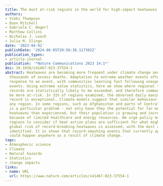 ```yaml
---
title: The most at-risk regions in the world for high-impact heatwaves
authors:
- Vikki Thompson
- Dann Mitchell
- Gabriele C. Hegerl
- Matthew Collins
- Nicholas J. Leach
- Julia M. Slingo
date: '2023-04-01'
publishDate: '2024-06-05T20:56:30.117392Z'
publication_types:
- article-journal
publication: '*Nature Communications 2023 14:1*'
doi: 10.1038/s41467-023-37554-1
abstract: Heatwaves are becoming more frequent under climate change and can lead to
  thousands of excess deaths. Adaptation to extreme weather events often occurs in
  response to an event, with communities learning fast following unexpectedly impactful
  events. Using extreme value statistics, here we show where regional temperature
  records are statistically likely to be exceeded, and therefore communities might
  be more at-risk. In 31% of regions examined, the observed daily maximum temperature
  record is exceptional. Climate models suggest that similar behaviour can occur in
  any region. In some regions, such as Afghanistan and parts of Central America, this
  is a particular problem - not only have they the potential for far more extreme
  heatwaves than experienced, but their population is growing and increasingly exposed
  because of limited healthcare and energy resources. We urge policy makers in vulnerable
  regions to consider if heat action plans are sufficient for what might come. The
  global risk of record-breaking heatwaves is assessed, with the most at-risk regions
  identified. It is shown that record-smashing events that currently appear implausible
  could happen anywhere as a result of climate change.
tags:
- Atmospheric science
- Climate
- Natural hazards
- Statistics
- change impacts
links:
- name: URL
  url: https://www.nature.com/articles/s41467-023-37554-1
---
```

